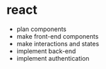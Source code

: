 # react

- plan components
- make front-end components
- make interactions and states
- implement back-end
- implement authentication
